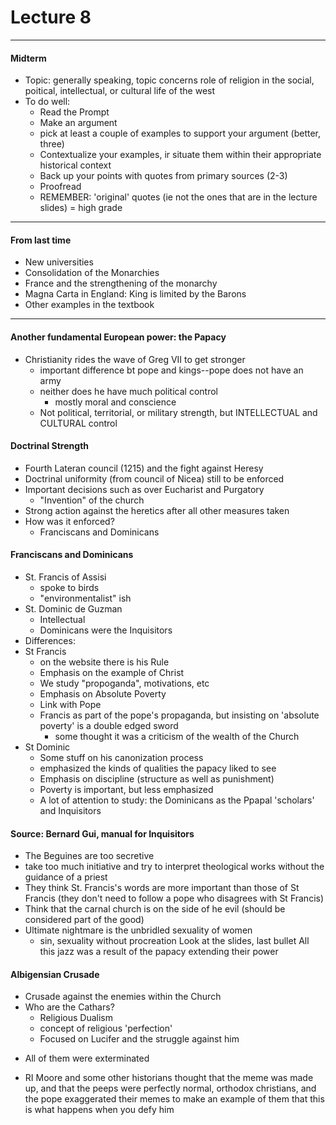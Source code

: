 <h1>Lecture 8</h1>

---

<h4>Midterm</h4>

  * Topic: generally speaking, topic concerns role of religion in the social, poitical, intellectual, or cultural life of the west
  * To do well:
      - Read the Prompt
      - Make an argument
      - pick at least a couple of examples to support your argument (better, three)
      - Contextualize your examples, ir situate them within their appropriate historical context
      - Back up your points with quotes from primary sources (2-3)
      - Proofread
      - REMEMBER: 'original' quotes (ie not the ones that are in the lecture slides) = high grade

---

<h4>From last time</h4>

  * New universities
  * Consolidation of the Monarchies
  * France and the strengthening of the monarchy
  * Magna Carta in England: King is limited by the Barons
  * Other examples in the textbook

---

<h4>Another fundamental European power: the Papacy</h4>

  * Christianity rides the wave of Greg VII to get stronger
      - important difference bt pope and kings--pope does not have an army
      - neither does he have much political control
          + mostly moral and conscience
      - Not political, territorial, or military strength, but INTELLECTUAL and CULTURAL control

<h4>Doctrinal Strength</h4>

  * Fourth Lateran council (1215) and the fight against Heresy
  * Doctrinal uniformity (from council of Nicea) still to be enforced
  * Important decisions such as over Eucharist and Purgatory
      - "Invention" of the church
  * Strong action against the heretics after all other measures taken
  * How was it enforced?
      - Franciscans and Dominicans

<h4>Franciscans and Dominicans</h4>

  * St. Francis of Assisi
      - spoke to birds
      - "environmentalist" ish
  * St. Dominic de Guzman
      - Intellectual
      - Dominicans were the Inquisitors
  * Differences:
  * St Francis
      - on the website there is his Rule
      - Emphasis on the example of Christ
      - We study "propoganda", motivations, etc
      - Emphasis on Absolute Poverty
      - Link with Pope
      - Francis as part of the pope's propaganda, but insisting on 'absolute poverty' is a double edged sword
          + some thought it was a criticism of the wealth of the Church
  * St Dominic
      - Some stuff on his canonization process
      - emphasized the kinds of qualities the papacy liked to see
      - Emphasis on discipline (structure as well as punishment)
      - Poverty is important, but less emphasized
      - A lot of attention to study: the Dominicans as the Ppapal 'scholars' and Inquisitors

<h4>Source: Bernard Gui, manual for Inquisitors</h4>

  * The Beguines are too secretive
  * take too much initiative and try to interpret theological works without the guidance of a priest
  * They think St. Francis's words are more important than those of St Francis (they don't need to follow a pope who disagrees with St Francis)
  * Think that the carnal church is on the side of he evil (should be considered part of the good)
  * Ultimate nightmare is the unbridled sexuality of women
      - sin, sexuality without procreation
  Look at the slides, last bullet
  All this jazz was a result of the papacy extending their power

<h4>Albigensian Crusade</h4>

  * Crusade against the enemies within the Church
  * Who are the Cathars?
      - Religious Dualism
      - concept of religious 'perfection'
      - Focused on Lucifer and the struggle against him
  - All of them were exterminated
  * RI Moore and some other historians thought that the meme was made up, and that the peeps were perfectly normal, orthodox christians, and the pope exaggerated their memes to make an example of them that this is what happens when you defy him